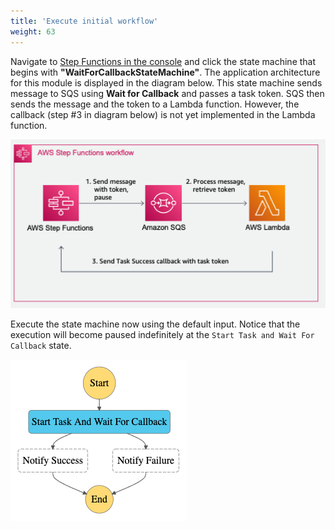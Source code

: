 ```yaml
---
title: 'Execute initial workflow'
weight: 63
---
```


Navigate to [Step Functions in the console](https://console.aws.amazon.com/states/home) and click the state machine that begins with **"WaitForCallbackStateMachine"**. The application architecture for this module is displayed in the diagram below. This state machine sends message to SQS using **Wait for Callback** and passes a task token. SQS then sends the message and the token to a Lambda function. However, the callback (step #3 in diagram below) is not yet implemented in the Lambda function. 

![Module 4 architecture](/static/img/module-4/callback-architecture.png)

Execute the state machine now using the default input. Notice that the execution will become paused indefinitely at the `Start Task and Wait For Callback` state.

![Module 4 Workflow](/static/img/module-4/initial-workflow.png)
